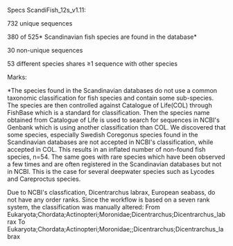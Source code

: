 Specs
ScandiFish_12s_v1.11:

732 unique sequences

380 of 525* Scandinavian fish species are found in the database*

30 non-unique sequences

53 different species shares ≥1 sequence with other species

Marks:

*The species found in the Scandinavian databases do not use a common taxonomic classification for fish species and contain some sub-species. The species are then controlled against Catalogue of Life(COL) through FishBase which is a standard for classification. Then the species name obtained from Catalogue of Life is used to search for sequences in NCBI's Genbank which is using another classification than COL. We discovered that some species, especially Swedish Coregonus species found in the Scandinavian databases are not accepted in NCBI's classification, while accepted in COL. This results in an inflated number of non-found fish species, n=54. The same goes with rare species which have been observed a few times and are often registered in the Scandinavian databases but not in NCBI. This is the case for several deepwater species such as Lycodes and Careproctus species.

Due to NCBI's classfication, Dicentrarchus labrax, European seabass, do not have any order ranks. Since the workflow is based on a seven rank system, the classification was manually altered:
From Eukaryota;Chordata;Actinopteri;Moronidae;Dicentrarchus;Dicentrarchus_labrax 
To Eukaryota;Chordata;Actinopteri;Moronidae;;Dicentrarchus;Dicentrarchus_labrax
